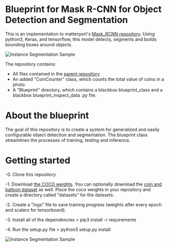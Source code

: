 # Blueprint for Mask R-CNN for Object Detection and Segmentation

This is an implementation to matterport's [Mask_RCNN repository](https://github.com/matterport/Mask_RCNN). Using python3, Keras, and tensorflow, this model detects, segments and builds bounding boxes around objects. 

![Instance Segmentation Sample](assets/street.png)

The repository contains: 
  - All files contained in the [parent repository](https://github.com/matterport/Mask_RCNN)
  - An added "CoinCounter" class, which counts the total value of coins in a photo
  - A "Blueprint" directory, which contains a blackbox blueprint_class and a blackbox blueprint_inspect_data .py file.
 
# About the blueprint

The goal of this repository is to create a system for generalized and easily configurable object detection and segmentation. The blueprint class streamlines the processes of training, testing and inference.


# Getting started
-0. Clone this repository.

-1. Download [the COCO weights](https://www.dropbox.com/s/acoxck93wmuq151/mask_rcnn_coco.h5?dl=0). You can optionally download the [coin and balloon dataset](https://www.dropbox.com/sh/5ywnb1788fhlrps/AAAoj0S2gjoKf6am077DQ_UAa?dl=0) as well. Place the coco weights in your repository and create a directory called "datasets" for the datasets.

-2. Create a "logs" file to save training progress (weights after every epoch and scalers for tensorboard). 

-3. Install all of the dependencies > pip3 install -r requirements

-4. Run the setup.py file > python3 setup.py install

![Instance Segmentation Sample](assets/balloon_color_splash.gif)

